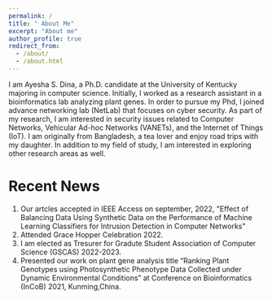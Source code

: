```yaml
---
permalink: /
title: " About Me"
excerpt: "About me"
author_profile: true
redirect_from: 
  - /about/
  - /about.html
---
```


I am Ayesha S. Dina, a Ph.D. candidate at the University of Kentucky majoring in computer science. Initially, I worked as a research assistant in a bioinformatics lab analyzing plant genes. In order to pursue my Phd, I joined advance networking lab (NetLab) that focuses on cyber security. As part of my research, I am interested in security issues related to Computer Networks, Vehicular Ad-hoc Networks (VANETs), and the Internet of Things (IoT). I am originally from Bangladesh, a tea lover and enjoy road trips with my daughter. In addition to my field of study, I am interested in exploring other research areas as well.

Recent News
======
1. Our artcles accepted in IEEE Access on september, 2022, "Effect of Balancing Data Using Synthetic Data on the Performance of Machine Learning Classifiers for Intrusion Detection in Computer Networks" 
2. Attended Grace Hopper Celebration 2022.
3. I am elected as Tresurer for Gradute Student Association of Computer Science (GSCAS) 2022-2023.
4. Presented our work on plant gene analysis title “Ranking Plant Genotypes using Photosynthetic Phenotype Data Collected under Dynamic Environmental Conditions” at Conference on Bioinformatics (InCoB) 2021, Kunming,China.

